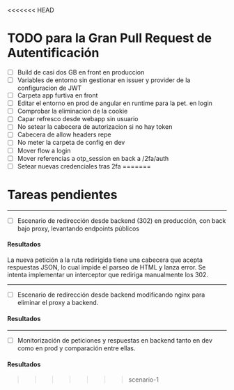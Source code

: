 <<<<<<< HEAD
# TODO para la Gran Pull Request de Autentificación

- [ ] Build de casi dos GB en front en produccion
- [ ] Variables de entorno sin gestionar en issuer y provider de la configuracion de JWT
- [ ] Carpeta app furtiva en front
- [ ] Editar  el entorno en prod de angular en runtime para la pet. en login
- [ ] Comprobar la eliminacion de la cookie
- [ ] Capar refresco desde webapp sin usuario
- [ ] No setear la cabecera de autorizacion si no hay token
- [ ] Cabecera de allow headers repe
- [ ] No meter la carpeta de config en dev
- [ ] Mover flow a login
- [ ] Mover referencias a otp_session en back a /2fa/auth
- [ ] Setear nuevas credenciales tras 2fa 
=======
# Tareas pendientes
<hr>

- [ ] Escenario de redirección desde backend (302) en producción, con back bajo proxy, levantando endpoints
públicos

#### Resultados
La nueva petición a la ruta redirigida tiene una cabecera que acepta respuestas JSON, lo cual impide el parseo de HTML y lanza error. Se intenta implementar un interceptor que rediriga manualmente los 302.

<hr>

- [ ] Escenario de redirección desde backend modificando nginx para eliminar el proxy a backend.

#### Resultados

<hr>

- [ ] Monitorización de peticiones y respuestas en backend tanto en dev como en prod y comparación entre ellas.

#### Resultados
>>>>>>> scenario-1
